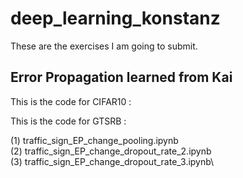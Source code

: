 # deep_learning_konstanz
These are the exercises I am going to submit.

Error Propagation learned from Kai
---


This is the code for CIFAR10 :

This is the code for GTSRB : 

  (1) traffic_sign_EP_change_pooling.ipynb\
  (2) traffic_sign_EP_change_dropout_rate_2.ipynb\
  (3) traffic_sign_EP_change_dropout_rate_3.ipynb\

